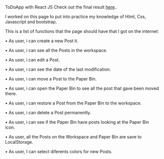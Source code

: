ToDoApp with React JS
Check out the final result [here](https://axelcola.github.io/sticky-notes-on-react/)..

I worked on this page to put into practice my knowledge of Html, Css, Javascript and bootstrap.

This is a list of functions that the page should have that I got on the internet:

• As user, i can create a new Post it.

• As user, i can see all the Posts in the workspace.

• As user, i can edit a Post.

• As user, i can see the date of the last modification.

• As user, i can move a Post to the Paper Bin.

• As user, i can open the Paper Bin to see all the post that gave been moved there.

• As user, i can restore a Post from the Paper Bin to the workspace.

• As user, i can delete a Post permanently.

• As user, i can see if the Paper Bin have posts looking at the Paper Bin icon.

• As user, all the Posts on the Workspace and Paper Bin are save to LocalStorage.

• As user, I can select diferents colors for new Posts.
